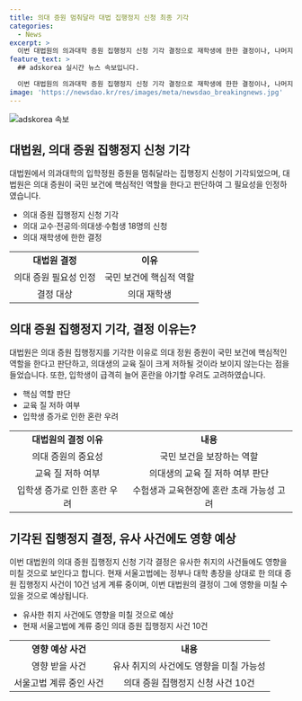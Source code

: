 ```yaml
---
title: 의대 증원 멈춰달라 대법 집행정지 신청 최종 기각
categories:
  - News
excerpt: >
  이번 대법원의 의과대학 증원 집행정지 신청 기각 결정으로 재학생에 한한 결정이나, 나머지 의대 교수와 전공의, 수험생 등에 대한 각하 결정이 나왔다. 대법원은 의대 증원이 국민 보건에 핵심적인 역할을 한다고 판단하며, 의대생만이 집행정지 신청 자격이 있다고 설명했고, 증원 중단 시 학생과 교육현장에 혼란을 야기할 우려도 고려한 결정이었다. 이로써 의료계 관련 집행정지 사건들도 기각 또는 각하될 것으로 보인다. 현재 서울고법에는 정부나 대학 총장을 상대로 한 의대 증원 집행정지 사건이 10건 이상 계류 중이다.
feature_text: >
  ## adskorea 실시간 뉴스 속보입니다.

  이번 대법원의 의과대학 증원 집행정지 신청 기각 결정으로 재학생에 한한 결정이나, 나머지 의대 교수와 전공의, 수험생 등에 대한 각하 결정이 나왔다. 대법원은 의대 증원이 국민 보건에 핵심적인 역할을 한다고 판단하며, 의대생만이 집행정지 신청 자격이 있다고 설명했고, 증원 중단 시 학생과 교육현장에 혼란을 야기할 우려도 고려한 결정이었다. 이로써 의료계 관련 집행정지 사건들도 기각 또는 각하될 것으로 보인다. 현재 서울고법에는 정부나 대학 총장을 상대로 한 의대 증원 집행정지 사건이 10건 이상 계류 중이다.
image: 'https://newsdao.kr/res/images/meta/newsdao_breakingnews.jpg'
---
```


<p><img src="https://newsdao.kr/res/images/meta/newsdao_breakingnews.jpg" alt="adskorea 속보" /></p>

<h2 data-ke-size="size26">대법원, 의대 증원 집행정지 신청 기각</h2>

<p data-ke-size="size16">대법원에서 의과대학의 입학정원 증원을 멈춰달라는 집행정지 신청이 기각되었으며, 대법원은 의대 증원이 국민 보건에 핵심적인 역할을 한다고 판단하여 그 필요성을 인정하였습니다.</p>

<ul>
  <li>의대 증원 집행정지 신청 기각</li>
  <li>의대 교수·전공의·의대생·수험생 18명의 신청</li>
  <li>의대 재학생에 한한 결정</li>
</ul>

<table>
  <tr>
    <td style="text-align: center; height: 17px;"><b>대법원 결정</b></td>
    <td style="text-align: center; height: 17px;"><b>이유</b></td>
  </tr>
  <tr>
    <td style="text-align: center; height: 17px;">의대 증원 필요성 인정</td>
    <td style="text-align: center; height: 17px;">국민 보건에 핵심적 역할</td>
  </tr>
  <tr>
    <td style="text-align: center; height: 17px;">결정 대상</td>
    <td style="text-align: center; height: 17px;">의대 재학생</td>
  </tr>
</table>

<h2 data-ke-size="size26">의대 증원 집행정지 기각, 결정 이유는?</h2>

<p data-ke-size="size16">대법원은 의대 증원 집행정지를 기각한 이유로 의대 정원 증원이 국민 보건에 핵심적인 역할을 한다고 판단하고, 의대생의 교육 질이 크게 저하될 것이라 보이지 않는다는 점을 들었습니다. 또한, 입학생이 급격히 늘어 혼란을 야기할 우려도 고려하였습니다.</p>

<ul>
  <li>핵심 역할 판단</li>
  <li>교육 질 저하 여부</li>
  <li>입학생 증가로 인한 혼란 우려</li>
</ul>

<table>
  <tr>
    <td style="text-align: center; height: 17px;"><b>대법원의 결정 이유</b></td>
    <td style="text-align: center; height: 17px;"><b>내용</b></td>
  </tr>
  <tr>
    <td style="text-align: center; height: 17px;">의대 증원의 중요성</td>
    <td style="text-align: center; height: 17px;">국민 보건을 보장하는 역할</td>
  </tr>
  <tr>
    <td style="text-align: center; height: 17px;">교육 질 저하 여부</td>
    <td style="text-align: center; height: 17px;">의대생의 교육 질 저하 여부 판단</td>
  </tr>
  <tr>
    <td style="text-align: center; height: 17px;">입학생 증가로 인한 혼란 우려</td>
    <td style="text-align: center; height: 17px;">수험생과 교육현장에 혼란 초래 가능성 고려</td>
  </tr>
</table>

<h2 data-ke-size="size26">기각된 집행정지 결정, 유사 사건에도 영향 예상</h2>

<p data-ke-size="size16">이번 대법원의 의대 증원 집행정지 신청 기각 결정은 유사한 취지의 사건들에도 영향을 미칠 것으로 보인다고 합니다. 현재 서울고법에는 정부나 대학 총장을 상대로 한 의대 증원 집행정지 사건이 10건 넘게 계류 중이며, 이번 대법원의 결정이 그에 영향을 미칠 수 있을 것으로 예상됩니다.</p>

<ul>
  <li>유사한 취지 사건에도 영향을 미칠 것으로 예상</li>
  <li>현재 서울고법에 계류 중인 의대 증원 집행정지 사건 10건</li>
</ul>

<table>
  <tr>
    <td style="text-align: center; height: 17px;"><b>영향 예상 사건</b></td>
    <td style="text-align: center; height: 17px;"><b>내용</b></td>
  </tr>
  <tr>
    <td style="text-align: center; height: 17px;">영향 받을 사건</td>
    <td style="text-align: center; height: 17px;">유사 취지의 사건에도 영향을 미칠 가능성</td>
  </tr>
  <tr>
    <td style="text-align: center; height: 17px;">서울고법 계류 중인 사건</td>
    <td style="text-align: center; height: 17px;">의대 증원 집행정지 신청 사건 10건</td>
  </tr>
</table>


